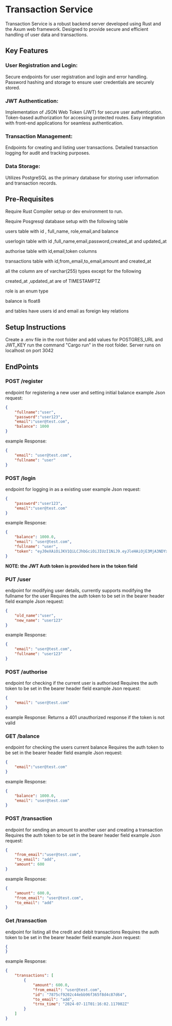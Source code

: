 # **Transaction Service**

Transaction Service is a robust backend server developed using Rust and the Axum web framework. Designed to provide secure and efficient handling of user data and transactions.

## **Key Features**

### **User Registration and Login:**

  Secure endpoints for user registration and login and error handling.
  Password hashing and storage to ensure user credentials are securely stored.
### **JWT Authentication:**

  Implementation of JSON Web Token (JWT) for secure user authentication.
  Token-based authorization for accessing protected routes.
  Easy integration with front-end applications for seamless authentication.
### **Transaction Management:**

  Endpoints for creating and listing user transactions.
  Detailed transaction logging for audit and tracking purposes.
### **Data Storage:**

  Utilizes PostgreSQL as the primary database for storing user information and transaction records.

## **Pre-Requisites**
Require Rust Compiler setup or dev environment to run.

Require Posgresql database setup with the following table

users table with id , full_name, role,email,and balance

userlogin table with id ,full_name,email,password,created_at and updated_at

authorise table with id,email,token columns

transactions table with id,from_email,to_email,amount and created_at

all the column are of varchar(255) types except for the following

created_at ,updated_at are of TIMESTAMPTZ

role is an enum type

balance is float8

and tables have users id and email as foreign key relations

## **Setup Instructions**
Create a .env file in the root folder and add values for POSTGRES_URL and JWT_KEY
run the command "Cargo run" in the root folder.
Server runs on localhost on port 3042

## **EndPoints**
### **POST /register**
endpoint for registering a new user and setting initial balance
example Json request:
```json
{
    "fullname":"user",
    "password":"user123",
    "email":"user@test.com",
    "balance": 1000
}
```
example Response:
```json
{
    "email": "user@test.com",
    "fullname": "user"
}
```

### **POST /login**
endpoint for logging in as  a existing user
example Json request:
```json
{
    "password":"user123",
    "email":"user@test.com"
}
```
example Response:
```json
{
    "balance": 1000.0,
    "email": "user@test.com",
    "fullname": "user",
    "token": "eyJ0eXAiOiJKV1QiLCJhbGciOiJIUzI1NiJ9.eyJleHAiOjE3MjA3NDYxNTYsImlhdCI6MTcyMDY1OTc1NiwiZW1haWwiOiJ1c2VyQHRlc3QuY29tIn0.VB04u5lSOISntkwpxdRcMdSnX4b-l8zUE0_AUWo1pqA"
}
```
 **NOTE: the JWT Auth token is provided here in the token field**

### **PUT /user**
endpoint for modifying user details, currently supports modifying the fullname for the user
Requires the auth token to be set in the bearer header field
example Json request:
```json
{
    "old_name":"user",
    "new_name": "user123"
}
```
example Response:
```json
{
    "email": "user@test.com",
    "fullname": "user123"
}
```

### **POST /authorise**
endpoint for checking if the current user is authorised
Requires the auth token to be set in the bearer header field
example Json request:
```json
{
    "email": "user@test.com"
}
```
example Response:
Returns a 401 unauthorized response if the token is not valid

### **GET /balance**
endpoint for checking the users current balance
Requires the auth token to be set in the bearer header field
example Json request:
```json
{
    "email":"user@test.com"
}
```
example Response:
```json
{
    "balance": 1000.0,
    "email": "user@test.com"
}
```
### **POST /transaction**
endpoint for sending an amount to another user and creating a transaction
Requires the auth token to be set in the bearer header field
example Json request:
```json
{
    "from_email":"user@test.com",
    "to_email": "add",
    "amount": 600
}
```
example Response:
```json
{
    "amount": 600.0,
    "from_email": "user@test.com",
    "to_email": "add"
}
```

### **Get /transaction**
endpoint for listing all the credit and debit transactions
Requires the auth token to be set in the bearer header field
example Json request:
```json
{
}
```
example Response:
```json
{
    "transactions": [
        {
            "amount": 600.0,
            "from_email": "user@test.com",
            "id": "7875cf9202c44ebb96f365f8d4c87d64",
            "to_email": "add",
            "trnx_time": "2024-07-11T01:16:02.117002Z"
        }
    ]
}
```


  
  
